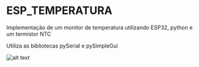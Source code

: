 # ESP_TEMPERATURA
Implementação de um monitor de temperatura utilizando ESP32, python e um termistor NTC

Utiliza as bibliotecas pySerial e pySimpleGui

![alt text](https://github.com/RafaelMarasca/ESP_TEMPERATURA/printGUI.png?raw=true)

